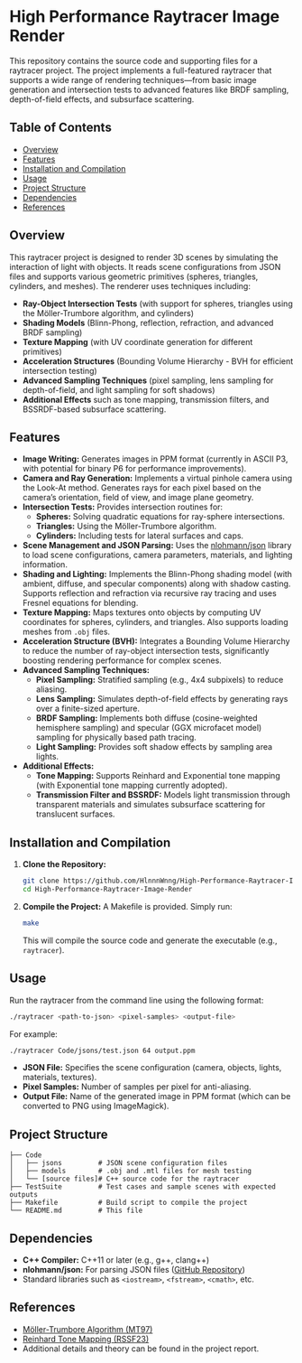 # High Performance Raytracer Image Render

This repository contains the source code and supporting files for a raytracer project. The project implements a full-featured raytracer that supports a wide range of rendering techniques—from basic image generation and intersection tests to advanced features like BRDF sampling, depth-of-field effects, and subsurface scattering.

## Table of Contents
- [Overview](#overview)
- [Features](#features)
- [Installation and Compilation](#installation-and-compilation)
- [Usage](#usage)
- [Project Structure](#project-structure)
- [Dependencies](#dependencies)
- [References](#references)

## Overview
This raytracer project is designed to render 3D scenes by simulating the interaction of light with objects. It reads scene configurations from JSON files and supports various geometric primitives (spheres, triangles, cylinders, and meshes). The renderer uses techniques including:
- **Ray-Object Intersection Tests** (with support for spheres, triangles using the Möller-Trumbore algorithm, and cylinders)
- **Shading Models** (Blinn-Phong, reflection, refraction, and advanced BRDF sampling)
- **Texture Mapping** (with UV coordinate generation for different primitives)
- **Acceleration Structures** (Bounding Volume Hierarchy - BVH for efficient intersection testing)
- **Advanced Sampling Techniques** (pixel sampling, lens sampling for depth-of-field, and light sampling for soft shadows)
- **Additional Effects** such as tone mapping, transmission filters, and BSSRDF-based subsurface scattering.

## Features
- **Image Writing:** Generates images in PPM format (currently in ASCII P3, with potential for binary P6 for performance improvements).
- **Camera and Ray Generation:** Implements a virtual pinhole camera using the Look-At method. Generates rays for each pixel based on the camera’s orientation, field of view, and image plane geometry.
- **Intersection Tests:** Provides intersection routines for:
  - **Spheres:** Solving quadratic equations for ray-sphere intersections.
  - **Triangles:** Using the Möller-Trumbore algorithm.
  - **Cylinders:** Including tests for lateral surfaces and caps.
- **Scene Management and JSON Parsing:** Uses the [nlohmann/json](https://github.com/nlohmann/json) library to load scene configurations, camera parameters, materials, and lighting information.
- **Shading and Lighting:** Implements the Blinn-Phong shading model (with ambient, diffuse, and specular components) along with shadow casting. Supports reflection and refraction via recursive ray tracing and uses Fresnel equations for blending.
- **Texture Mapping:** Maps textures onto objects by computing UV coordinates for spheres, cylinders, and triangles. Also supports loading meshes from `.obj` files.
- **Acceleration Structure (BVH):** Integrates a Bounding Volume Hierarchy to reduce the number of ray-object intersection tests, significantly boosting rendering performance for complex scenes.
- **Advanced Sampling Techniques:**
  - **Pixel Sampling:** Stratified sampling (e.g., 4x4 subpixels) to reduce aliasing.
  - **Lens Sampling:** Simulates depth-of-field effects by generating rays over a finite-sized aperture.
  - **BRDF Sampling:** Implements both diffuse (cosine-weighted hemisphere sampling) and specular (GGX microfacet model) sampling for physically based path tracing.
  - **Light Sampling:** Provides soft shadow effects by sampling area lights.
- **Additional Effects:**
  - **Tone Mapping:** Supports Reinhard and Exponential tone mapping (with Exponential tone mapping currently adopted).
  - **Transmission Filter and BSSRDF:** Models light transmission through transparent materials and simulates subsurface scattering for translucent surfaces.

## Installation and Compilation
1. **Clone the Repository:**
   ```bash
   git clone https://github.com/HlnnnWnng/High-Performance-Raytracer-Image-Render.git
   cd High-Performance-Raytracer-Image-Render
   ```

2. **Compile the Project:** A Makefile is provided. Simply run:
   ```bash
   make
   ```
   This will compile the source code and generate the executable (e.g., `raytracer`).

## Usage
Run the raytracer from the command line using the following format:
```bash
./raytracer <path-to-json> <pixel-samples> <output-file>
```
For example:
```bash
./raytracer Code/jsons/test.json 64 output.ppm
```
- **JSON File:** Specifies the scene configuration (camera, objects, lights, materials, textures).
- **Pixel Samples:** Number of samples per pixel for anti-aliasing.
- **Output File:** Name of the generated image in PPM format (which can be converted to PNG using ImageMagick).

## Project Structure
```
├── Code
│   ├── jsons         # JSON scene configuration files
│   ├── models        # .obj and .mtl files for mesh testing
│   └── [source files]# C++ source code for the raytracer
├── TestSuite         # Test cases and sample scenes with expected outputs
├── Makefile          # Build script to compile the project
└── README.md         # This file
```

## Dependencies
- **C++ Compiler:** C++11 or later (e.g., g++, clang++)
- **nlohmann/json:** For parsing JSON files ([GitHub Repository](https://github.com/nlohmann/json))
- Standard libraries such as `<iostream>`, `<fstream>`, `<cmath>`, etc.

## References
- [Möller-Trumbore Algorithm (MT97)](https://www.graphics.cornell.edu/pubs/1997/MT97.pdf)
- [Reinhard Tone Mapping (RSSF23)](https://www.cs.cmu.edu/~ph/865/2012/readings/Reinhard2002HDR.pdf)
- Additional details and theory can be found in the project report.
```

